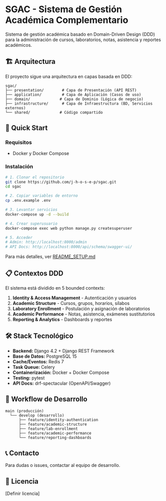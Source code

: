 # SGAC - Sistema de Gestión Académica Complementario

Sistema de gestión académica basado en Domain-Driven Design (DDD) para la administración de cursos, laboratorios, notas, asistencia y reportes académicos.

## 🏗️ Arquitectura

El proyecto sigue una arquitectura en capas basada en DDD:
```
sgac/
├── presentation/        # Capa de Presentación (API REST)
├── application/         # Capa de Aplicación (Casos de uso)
├── domain/             # Capa de Dominio (Lógica de negocio)
├── infrastructure/      # Capa de Infraestructura (BD, Servicios externos)
└── shared/             # Código compartido
```

## 🚀 Quick Start

### Requisitos
- Docker y Docker Compose

### Instalación
```bash
# 1. Clonar el repositorio
git clone https://github.com/j-h-o-s-e-p/sgac.git
cd sgac

# 2. Copiar variables de entorno
cp .env.example .env

# 3. Levantar servicios
docker-compose up -d --build

# 4. Crear superusuario
docker-compose exec web python manage.py createsuperuser

# 5. Acceder
# Admin: http://localhost:8000/admin
# API Docs: http://localhost:8000/api/schema/swagger-ui/
```

Para más detalles, ver [README_SETUP.md](README_SETUP.md)

## 📋 Contextos DDD

El sistema está dividido en 5 bounded contexts:

1. **Identity & Access Management** - Autenticación y usuarios
2. **Academic Structure** - Cursos, grupos, horarios, sílabos
3. **Laboratory Enrollment** - Postulación y asignación de laboratorios
4. **Academic Performance** - Notas, asistencia, exámenes sustitutorios
5. **Reporting & Analytics** - Dashboards y reportes

## 🛠️ Stack Tecnológico

- **Backend:** Django 4.2 + Django REST Framework
- **Base de Datos:** PostgreSQL 15
- **Cache/Eventos:** Redis 7
- **Task Queue:** Celery
- **Containerización:** Docker + Docker Compose
- **Testing:** pytest
- **API Docs:** drf-spectacular (OpenAPI/Swagger)

## 🌿 Workflow de Desarrollo
```
main (producción)
  └── develop (desarrollo)
      ├── feature/identity-authentication
      ├── feature/academic-structure
      ├── feature/lab-enrollment
      ├── feature/academic-performance
      └── feature/reporting-dashboards
```

## 📞 Contacto

Para dudas o issues, contactar al equipo de desarrollo.

## 📄 Licencia

[Definir licencia]
